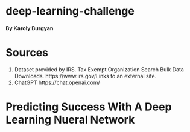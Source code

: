 # deep-learning-challenge

#### By Karoly Burgyan

# Sources
<ol>
  <li>Dataset provided by IRS. Tax Exempt Organization Search Bulk Data Downloads. https://www.irs.gov/Links to an external site.</li>
  <li>ChatGPT https://chat.openai.com/</li>
</ol>

# Predicting Success With A Deep Learning Nueral Network
